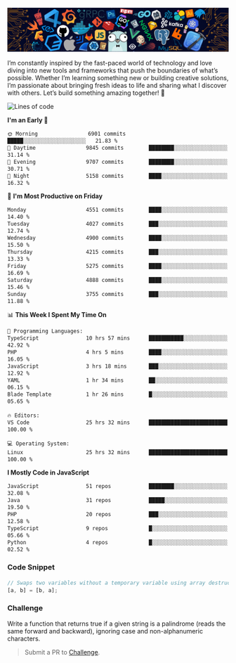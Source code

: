 ![](https://github.com/0x3EF8/0x3EF8/raw/main/images/header_.png)

I’m constantly inspired by the fast-paced world of technology and love diving into new tools and frameworks that push the boundaries of what’s possible. Whether I’m learning something new or building creative solutions, I’m passionate about bringing fresh ideas to life and sharing what I discover with others. Let’s build something amazing together! 🚀

<!--START_SECTION:header-->
![Lines of code](https://img.shields.io/badge/From%20Hello%20World%20I%27ve%20Written-22.9%20million%20lines%20of%20code-blue)

**I'm an Early 🐤** 

```text
🌞 Morning                6901 commits        █████░░░░░░░░░░░░░░░░░░░░   21.83 % 
🌆 Daytime                9845 commits        ████████░░░░░░░░░░░░░░░░░   31.14 % 
🌃 Evening                9707 commits        ████████░░░░░░░░░░░░░░░░░   30.71 % 
🌙 Night                  5158 commits        ████░░░░░░░░░░░░░░░░░░░░░   16.32 % 
```
📅 **I'm Most Productive on Friday** 

```text
Monday                   4551 commits        ████░░░░░░░░░░░░░░░░░░░░░   14.40 % 
Tuesday                  4027 commits        ███░░░░░░░░░░░░░░░░░░░░░░   12.74 % 
Wednesday                4900 commits        ████░░░░░░░░░░░░░░░░░░░░░   15.50 % 
Thursday                 4215 commits        ███░░░░░░░░░░░░░░░░░░░░░░   13.33 % 
Friday                   5275 commits        ████░░░░░░░░░░░░░░░░░░░░░   16.69 % 
Saturday                 4888 commits        ████░░░░░░░░░░░░░░░░░░░░░   15.46 % 
Sunday                   3755 commits        ███░░░░░░░░░░░░░░░░░░░░░░   11.88 % 
```


📊 **This Week I Spent My Time On** 

```text
💬 Programming Languages: 
TypeScript               10 hrs 57 mins      ███████████░░░░░░░░░░░░░░   42.92 % 
PHP                      4 hrs 5 mins        ████░░░░░░░░░░░░░░░░░░░░░   16.05 % 
JavaScript               3 hrs 18 mins       ███░░░░░░░░░░░░░░░░░░░░░░   12.92 % 
YAML                     1 hr 34 mins        ██░░░░░░░░░░░░░░░░░░░░░░░   06.15 % 
Blade Template           1 hr 26 mins        █░░░░░░░░░░░░░░░░░░░░░░░░   05.65 % 

🔥 Editors: 
VS Code                  25 hrs 32 mins      █████████████████████████   100.00 % 

💻 Operating System: 
Linux                    25 hrs 32 mins      █████████████████████████   100.00 % 
```

**I Mostly Code in JavaScript** 

```text
JavaScript               51 repos            ████████░░░░░░░░░░░░░░░░░   32.08 % 
Java                     31 repos            █████░░░░░░░░░░░░░░░░░░░░   19.50 % 
PHP                      20 repos            ███░░░░░░░░░░░░░░░░░░░░░░   12.58 % 
TypeScript               9 repos             █░░░░░░░░░░░░░░░░░░░░░░░░   05.66 % 
Python                   4 repos             █░░░░░░░░░░░░░░░░░░░░░░░░   02.52 % 
```




<!--END_SECTION:header-->

<!--START_SECTION:footer-->
### Code Snippet
```js
// Swaps two variables without a temporary variable using array destructuring!
[a, b] = [b, a];
```
### Challenge
Write a function that returns true if a given string is a palindrome (reads the same forward and backward), ignoring case and non-alphanumeric characters.
<!--END_SECTION:footer-->
> Submit a PR to [Challenge](https://github.com/mrepol742/challenge/fork).
